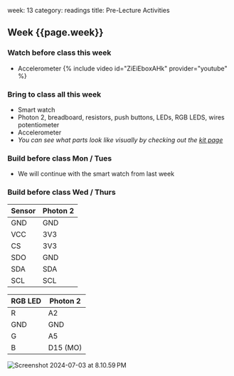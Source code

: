 
week: 13
category: readings
title: Pre-Lecture Activities


## Week {{page.week}}

### Watch before class this week

* Accelerometer
  {% include video id="ZiEiEboxAHk" provider="youtube" %}

### Bring to class all this week

- Smart watch
- Photon 2, breadboard, resistors, push buttons, LEDs, RGB LEDS, wires potentiometer
- Accelerometer
- *You can see what parts look like visually by checking out the [kit page](https://reparke.github.io/ITP348-Physical-Computing/kit)*

### Build before class Mon / Tues

- We will continue with the smart watch from last week

### Build before class Wed / Thurs 

| Sensor | Photon 2 |
| ------ | -------- |
| GND    | GND      |
| VCC    | 3V3      |
| CS     | 3V3      |
| SDO    | GND      |
| SDA    | SDA      |
| SCL    | SCL      |

| RGB LED | Photon 2 |
| ------ | ----- |
| R    | A2 |
| GND | GND |
| G    | A5 |
| B   | D15 (MO) |

<img src="week13.assets/Screenshot 2024-07-03 at 8.10.59 PM.png" alt="Screenshot 2024-07-03 at 8.10.59 PM" />
